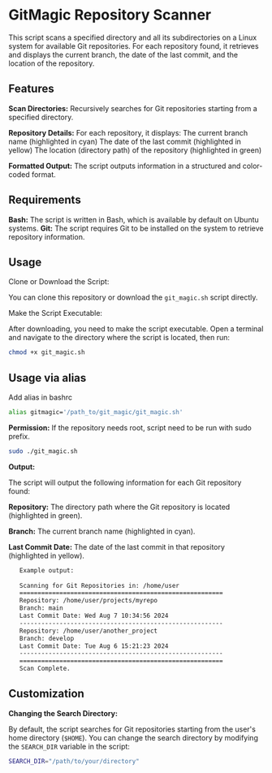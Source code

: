 # GitMagic Repository Scanner

This script scans a specified directory and all its subdirectories on a Linux system for available Git repositories. For each repository found, it retrieves and displays the current branch, the date of the last commit, and the location of the repository.

## Features

**Scan Directories:** Recursively searches for Git repositories starting from a specified directory.

**Repository Details:** For each repository, it displays:
The current branch name (highlighted in cyan)
The date of the last commit (highlighted in yellow)
The location (directory path) of the repository (highlighted in green)

**Formatted Output:** The script outputs information in a structured and color-coded format.

## Requirements

**Bash:** The script is written in Bash, which is available by default on Ubuntu systems.
**Git:** The script requires Git to be installed on the system to retrieve repository information.


## Usage

Clone or Download the Script:
   
   You can clone this repository or download the `git_magic.sh` script directly.

Make the Script Executable:

   After downloading, you need to make the script executable. Open a terminal and navigate to the directory where the script is located, then run:

   ```bash
   chmod +x git_magic.sh
```
   
## Usage via alias
Add alias in bashrc
```bash
alias gitmagic='/path_to/git_magic/git_magic.sh'
```
   
**Permission:** If the repository needs root, script need to be run with sudo prefix.
```bash
sudo ./git_magic.sh
```
**Output:**

   The script will output the following information for each Git repository found:

**Repository:** The directory path where the Git repository is located (highlighted in green).

**Branch:** The current branch name (highlighted in cyan).

**Last Commit Date:** The date of the last commit in that repository (highlighted in yellow).

```bash
   Example output:
   
   Scanning for Git Repositories in: /home/user
   ========================================================
   Repository: /home/user/projects/myrepo
   Branch: main
   Last Commit Date: Wed Aug 7 10:34:56 2024
   --------------------------------------------------------
   Repository: /home/user/another_project
   Branch: develop
   Last Commit Date: Tue Aug 6 15:21:23 2024
   --------------------------------------------------------
   ========================================================
   Scan Complete.
   ```

## Customization

**Changing the Search Directory:**
  
  By default, the script searches for Git repositories starting from the user's home directory (`$HOME`). You can change the search directory by modifying the `SEARCH_DIR` variable in the script:

  ```bash
  SEARCH_DIR="/path/to/your/directory"
